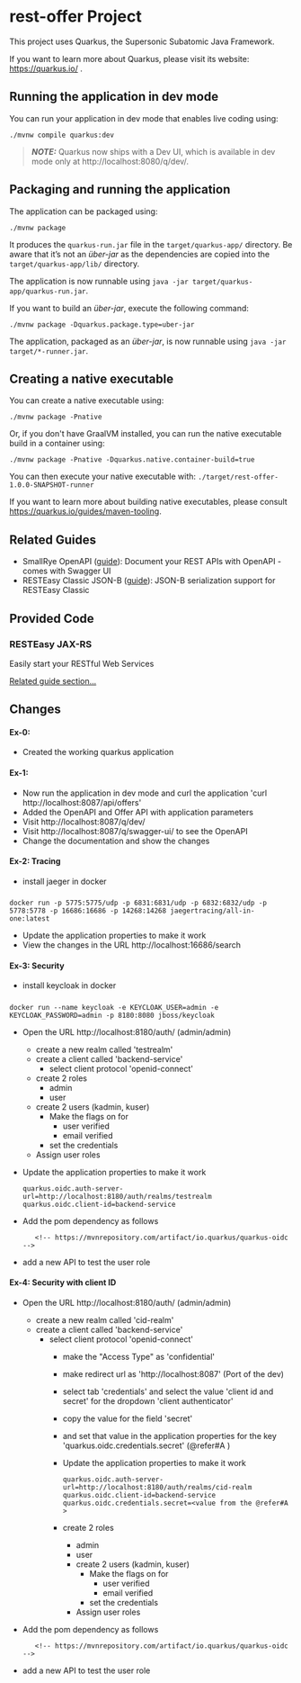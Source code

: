 # rest-offer Project

This project uses Quarkus, the Supersonic Subatomic Java Framework.

If you want to learn more about Quarkus, please visit its website: https://quarkus.io/ .

## Running the application in dev mode

You can run your application in dev mode that enables live coding using:
```shell script
./mvnw compile quarkus:dev
```

> **_NOTE:_**  Quarkus now ships with a Dev UI, which is available in dev mode only at http://localhost:8080/q/dev/.

## Packaging and running the application

The application can be packaged using:
```shell script
./mvnw package
```
It produces the `quarkus-run.jar` file in the `target/quarkus-app/` directory.
Be aware that it’s not an _über-jar_ as the dependencies are copied into the `target/quarkus-app/lib/` directory.

The application is now runnable using `java -jar target/quarkus-app/quarkus-run.jar`.

If you want to build an _über-jar_, execute the following command:
```shell script
./mvnw package -Dquarkus.package.type=uber-jar
```

The application, packaged as an _über-jar_, is now runnable using `java -jar target/*-runner.jar`.

## Creating a native executable

You can create a native executable using: 
```shell script
./mvnw package -Pnative
```

Or, if you don't have GraalVM installed, you can run the native executable build in a container using: 
```shell script
./mvnw package -Pnative -Dquarkus.native.container-build=true
```

You can then execute your native executable with: `./target/rest-offer-1.0.0-SNAPSHOT-runner`

If you want to learn more about building native executables, please consult https://quarkus.io/guides/maven-tooling.

## Related Guides

- SmallRye OpenAPI ([guide](https://quarkus.io/guides/openapi-swaggerui)): Document your REST APIs with OpenAPI - comes with Swagger UI
- RESTEasy Classic JSON-B ([guide](https://quarkus.io/guides/rest-json)): JSON-B serialization support for RESTEasy Classic

## Provided Code

### RESTEasy JAX-RS

Easily start your RESTful Web Services

[Related guide section...](https://quarkus.io/guides/getting-started#the-jax-rs-resources)


## Changes

#### Ex-0: 
- Created the working quarkus application
#### Ex-1: 
- Now run the application in dev mode and curl the application 'curl http://localhost:8087/api/offers'
- Added the OpenAPI and Offer API with application parameters
- Visit http://localhost:8087/q/dev/
- Visit http://localhost:8087/q/swagger-ui/ to see the OpenAPI
- Change the documentation and show the changes
#### Ex-2: Tracing
- install jaeger in docker
#####
`docker run -p 5775:5775/udp -p 6831:6831/udp -p 6832:6832/udp -p 5778:5778 -p 16686:16686 -p 14268:14268
jaegertracing/all-in-one:latest`
- Update the application properties to make it work
- View the changes in the URL http://localhost:16686/search 

#### Ex-3: Security
- install keycloak in docker
#####
`docker run --name keycloak -e KEYCLOAK_USER=admin -e KEYCLOAK_PASSWORD=admin -p 8180:8080 jboss/keycloak`

- Open the URL http://localhost:8180/auth/ (admin/admin)
  - create a new realm called 'testrealm'
  - create a client called 'backend-service'
    - select client protocol 'openid-connect'
  - create 2 roles
    - admin
    - user
  - create 2 users (kadmin, kuser)
    - Make the flags on for 
      - user verified
      - email verified
    - set the credentials
  - Assign user roles

- Update the application properties to make it work
   ```
  quarkus.oidc.auth-server-url=http://localhost:8180/auth/realms/testrealm
  quarkus.oidc.client-id=backend-service
  ```

- Add the pom dependency as follows
  ``` 
     <!-- https://mvnrepository.com/artifact/io.quarkus/quarkus-oidc -->
  ```
- add a new API to test the user role

#### Ex-4: Security with client ID


- Open the URL http://localhost:8180/auth/ (admin/admin)
  - create a new realm called 'cid-realm'
  - create a client called 'backend-service'
    - select client protocol 'openid-connect'
      - make the "Access Type" as 'confidential'
      - make redirect url as 'http://localhost:8087' (Port of the dev)
      - select tab 'credentials' and select the value 'client id and secret' for the dropdown 'client authenticator'  
      - copy the value for the field 'secret'
      - and set that value in the application properties for the key 'quarkus.oidc.credentials.secret' (@refer#A )

      - Update the application properties to make it work
         ```
        quarkus.oidc.auth-server-url=http://localhost:8180/auth/realms/cid-realm
        quarkus.oidc.client-id=backend-service
        quarkus.oidc.credentials.secret=<value from the @refer#A >
        ```   

      - create 2 roles
        - admin
        - user
        - create 2 users (kadmin, kuser)
          - Make the flags on for
            - user verified
            - email verified
          - set the credentials
        - Assign user roles



- Add the pom dependency as follows
  ``` 
     <!-- https://mvnrepository.com/artifact/io.quarkus/quarkus-oidc -->
  ```
- add a new API to test the user role
